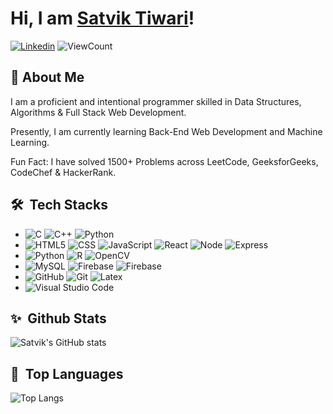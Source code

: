 # Hi, I am <a href="https://satviktiwari.netlify.app">Satvik Tiwari<a/>!

[![Linkedin](https://img.shields.io/badge/-LinkedIn-blue?style=flat&logo=Linkedin&logoColor=white)](https://www.linkedin.com/in/satviktiwari)
<img alt="ViewCount" src="https://komarev.com/ghpvc/?username=satviktiwari" />


## :wave: About Me

I am a proficient and intentional programmer skilled in Data Structures, Algorithms & Full Stack Web Development.

Presently, I am currently learning Back-End Web Development and Machine Learning.

Fun Fact: I have solved 1500+ Problems across LeetCode, GeeksforGeeks, CodeChef & HackerRank.

## 🛠 &nbsp;Tech Stacks
- 
  ![C](https://img.shields.io/badge/-C-333333?style=flat&logo=C%2B%2B&logoColor=00599C)
  ![C++](https://img.shields.io/badge/-C++-333333?style=flat&logo=C%2B%2B&logoColor=00599C)
  ![Python](https://img.shields.io/badge/-Python-333333?style=flat&logo=python)
- 
  ![HTML5](https://img.shields.io/badge/-HTML5-333333?style=flat&logo=HTML5)
  ![CSS](https://img.shields.io/badge/-CSS-333333?style=flat&logo=CSS3&logoColor=1572B6)
  ![JavaScript](https://img.shields.io/badge/-JavaScript-333333?style=flat&logo=javascript)
  ![React](https://img.shields.io/badge/-React-333333?style=flat&logo=react)
  ![Node](https://img.shields.io/badge/-Node.JS-333333?style=flat&logo=Node.JS)
  ![Express](https://img.shields.io/badge/-Express-333333?style=flat&logo=Express)
- 
  ![Python](https://img.shields.io/badge/-Python-333333?style=flat&logo=python)
  ![R](https://img.shields.io/badge/-R-333333?style=flat&logo=R)
  ![OpenCV](https://img.shields.io/badge/-OpenCV-333333?style=flat&logo=opencv)
- 
  ![MySQL](https://img.shields.io/badge/-MySQL-333333?style=flat&logo=mysql)
  ![Firebase](https://img.shields.io/badge/-Firebase-333333?style=flat&logo=Firebase)
  ![Firebase](https://img.shields.io/badge/-MongoDB-333333?style=flat&logo=MongoDB)
- 
  ![GitHub](https://img.shields.io/badge/-GitHub-333333?style=flat&logo=github)
  ![Git](https://img.shields.io/badge/-Git-333333?style=flat&logo=git)
  ![Latex](https://img.shields.io/badge/-Latex-333333?style=flat&logo=Latex)
- 
  ![Visual Studio Code](https://img.shields.io/badge/-Visual%20Studio%20Code-333333?style=flat&logo=visual-studio-code&logoColor=007ACC)

## ✨ &nbsp;Github Stats
![Satvik's GitHub stats](https://github-readme-stats.vercel.app/api?username=satviktiwari&&show_icons=true&theme=algolia)

## 💬 &nbsp;Top Languages
![Top Langs](https://github-readme-stats.vercel.app/api/top-langs/?username=satviktiwari&&show_icons=true&theme=algolia)

